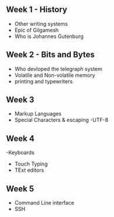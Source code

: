 ## Week 1 - History
- Other writing systems
- Epic of Gilgamesh
- Who is Johannes Gutenburg
## Week 2 - Bits and Bytes
- Who devloped the telegraph system
- Volatile and Non-volatile memory
- printing and typewriters
## Week 3
- Markup Languages
- Special Characters & escaping
-UTF-8
## Week 4
-Keyboards
- Touch Typing
- TExt editors
## Week 5
- Command Line interface
- SSH
